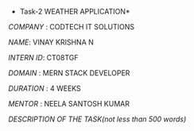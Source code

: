 * Task-2 WEATHER APPLICATION*

*COMPANY* : CODTECH IT SOLUTIONS

*NAME*: VINAY KRISHNA N 

*INTERN ID*: CT08TGF

*DOMAIN* : MERN STACK DEVELOPER

*DURATION* : 4 WEEKS

*MENTOR* : NEELA SANTOSH KUMAR

*DESCRIPTION OF THE TASK(not less than 500 words)*
